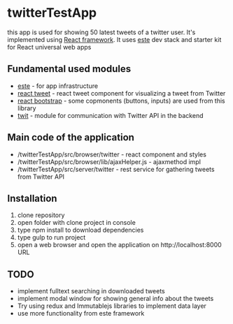 # twitterTestApp

this app is used for showing 50 latest tweets of a twitter user. It's implemented using [React framework](http://facebook.github.io/react/docs/getting-started.html). It uses [este](https://github.com/este/este) dev stack and starter kit for React universal web apps 

## Fundamental used modules
* [este](https://github.com/este/este) - for app infrastructure
* [react tweet](https://github.com/artnotfound/react-tweet) - react tweet component for visualizing a tweet from Twitter
* [react bootstrap](https://github.com/react-bootstrap/react-bootstrap) - some copmonents (buttons, inputs) are used from this library
* [twit](https://github.com/ttezel/twit) - module for communication with Twitter API in the backend

## Main code of the application
* /twitterTestApp/src/browser/twitter - react component and styles
* /twitterTestApp/src/browser/lib/ajaxHelper.js - ajaxmethod impl
* /twitterTestApp/src/server/twitter - rest service for gathering tweets from Twitter API

## Installation
 1. clone repository
 2. open folder with clone project in console
 3. type npm install to download dependencies
 4. type gulp to run project
 5. open a web browser and open the application on http://localhost:8000 URL

## TODO
* implement fulltext searching in downloaded tweets
* implement modal window for showing general info about the tweets
* Try using redux and Immutablejs libraries to implement data layer
* use more functionality from este framework
